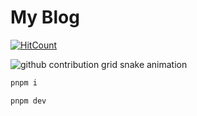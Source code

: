 # My Blog

[![HitCount](https://hits.dwyl.com/codepzj/blog.svg?style=flat)](http://hits.dwyl.com/codepzj/blog)

<picture>
  <source media="(prefers-color-scheme: dark)" srcset="https://cdn.jsdelivr.net/gh/codepzj/codepzj@output/github-contribution-grid-snake-dark.svg">
  <source media="(prefers-color-scheme: light)" srcset="https://cdn.jsdelivr.net/gh/codepzj/codepzj@output/github-contribution-grid-snake.svg">
  <img alt="github contribution grid snake animation" src="https://cdn.jsdelivr.net/gh/codepzj/codepzj@output/github-contribution-grid-snake.svg">
</picture>

```bash
pnpm i

pnpm dev
```
